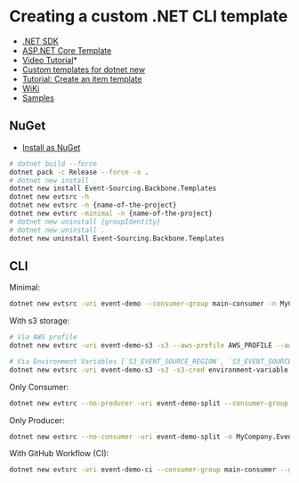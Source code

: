 # Creating a custom .NET CLI template

- [.NET SDK](https://github.com/dotnet/sdk/)
- [ASP.NET Core Template](https://github.com/dotnet/aspnetcore/blob/main/src/ProjectTemplates/Web.ProjectTemplates/content/WebApi-CSharp/.template.config/template.json)
- [Video Tutorial](https://www.google.com/search?q=Custom+templates+for+dotnet+new&oq=Custom+templates+for+dotnet+new&aqs=chrome..69i57j69i60.581j0j4&sourceid=chrome&ie=UTF-8#fpstate=ive&vld=cid:a6dbe0e2,vid:rdWZo5PD9Ek)*
- [Custom templates for dotnet new](https://learn.microsoft.com/en-us/dotnet/core/tools/custom-templates)
- [Tutorial: Create an item template](https://learn.microsoft.com/en-us/dotnet/core/tutorials/cli-templates-create-item-template)
- [WiKi](https://github.com/dotnet/templating/wiki)
- [Samples](https://github.com/dotnet/dotnet-template-samples)

## NuGet

- [Install as NuGet](https://learn.microsoft.com/en-us/dotnet/core/tools/custom-templates#install-a-template-package)

```bash
# dotnet build --force
dotnet pack -c Release --force -o .
# dotnet new install . 
dotnet new install Event-Sourcing.Backbone.Templates
dotnet new evtsrc -h
dotnet new evtsrc -n {name-of-the-project}
dotnet new evtsrc -minimal -n {name-of-the-project}
# dotnet new uninstall {groupIdentity}
# dotnet new uninstall .
dotnet new uninstall Event-Sourcing.Backbone.Templates
```

## CLI

Minimal:

```bash
dotnet new evtsrc -uri event-demo --consumer-group main-consumer -n MyCompany.Events -e MyEvent
```

With s3 storage:  

```bash
# Via AWS profile
dotnet new evtsrc -uri event-demo-s3 -s3 --aws-profile AWS_PROFILE --aws-profile-region us-east-1 --s3-bucket event-sourcing-demo --consumer-group main-consumer -n MyCompany.Events.S3Storage -e MyEvent

# Via Environment Variables [`S3_EVENT_SOURCE_REGION`, `S3_EVENT_SOURCE_ACCESS_KEY` and `S3_EVENT_SOURCE_SECRET`]
dotnet new evtsrc -uri event-demo-s3 -s3 -s3-cred environment-variable --s3-bucket event-sourcing-demo --consumer-group main-consumer -n MyCompany.Events.S3Storage -e MyEvent
```

Only Consumer:  

```bash
dotnet new evtsrc --no-producer -uri event-demo-split --consumer-group main-consumer -n MyCompany.Events.Consumer -e MyEvent
```

Only Producer:  

```bash
dotnet new evtsrc --no-consumer -uri event-demo-split -n MyCompany.Events.Producer -e MyEvent
```  

With GitHub Workflow (CI):  

```bash
dotnet new evtsrc -uri event-demo-ci --consumer-group main-consumer --github-ci --git-email ci-mail@gmail.com -n MyCompany.Events.CI -e MyEvent
```  

